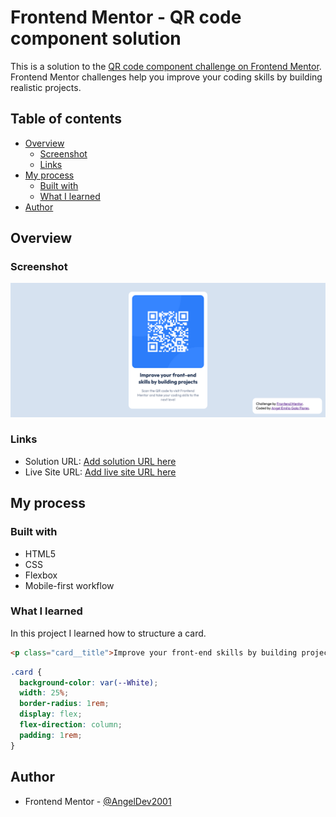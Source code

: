 # Frontend Mentor - QR code component solution

This is a solution to the [QR code component challenge on Frontend Mentor](https://www.frontendmentor.io/challenges/qr-code-component-iux_sIO_H). Frontend Mentor challenges help you improve your coding skills by building realistic projects.

## Table of contents

- [Overview](#overview)
  - [Screenshot](#screenshot)
  - [Links](#links)
- [My process](#my-process)
  - [Built with](#built-with)
  - [What I learned](#what-i-learned)
- [Author](#author)

## Overview

### Screenshot

![](./images/screenshot.png)

### Links

- Solution URL: [Add solution URL here](https://your-solution-url.com)
- Live Site URL: [Add live site URL here](https://your-live-site-url.com)

## My process

### Built with

- HTML5
- CSS
- Flexbox
- Mobile-first workflow

### What I learned

In this project I learned how to structure a card.

```html
<p class="card__title">Improve your front-end skills by building projects</p>
```

```css
.card {
  background-color: var(--White);
  width: 25%;
  border-radius: 1rem;
  display: flex;
  flex-direction: column;
  padding: 1rem;
}
```

## Author

- Frontend Mentor - [@AngelDev2001](https://www.frontendmentor.io/profile/AngelDev2001)
